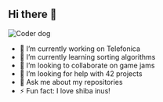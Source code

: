 ## Hi there 👋

<picture>
 <source media="(prefers-color-scheme: dark)" srcset="https://st2.depositphotos.com/44176906/47900/i/450/depositphotos_479003304-stock-photo-dog-glasses-red-shirt-sits.jpg">
 <source media="(prefers-color-scheme: light)" srcset="https://st2.depositphotos.com/44176906/47900/i/450/depositphotos_479003304-stock-photo-dog-glasses-red-shirt-sits.jpg">
 <img alt="Coder dog" src="https://st2.depositphotos.com/44176906/47900/i/450/depositphotos_479003304-stock-photo-dog-glasses-red-shirt-sits.jpg">
</picture>

- 🔭 I’m currently working on Telefonica
- 🌱 I’m currently learning sorting algorithms
- 👯 I’m looking to collaborate on game jams
- 🤔 I’m looking for help with 42 projects
- 💬 Ask me about my repositories
- ⚡ Fun fact: I love shiba inus!
